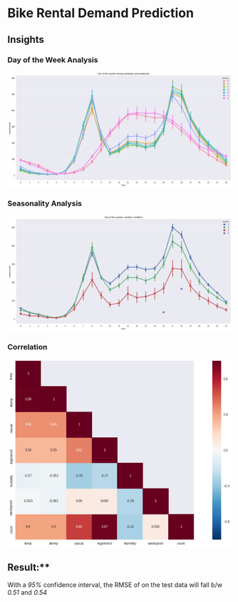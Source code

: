 # Bike Rental Demand Prediction
## Insights

### Day of the Week Analysis

![DOW Analysis](https://github.com/athuly/Bike-Rental-Demand-Prediction/blob/master/Images/hour_vs_count.png)

### Seasonality Analysis

![Seasonality](https://github.com/athuly/Bike-Rental-Demand-Prediction/blob/master/Images/season_vs_count.png)

### Correlation

![Correlation](https://github.com/athuly/Bike-Rental-Demand-Prediction/blob/master/Images/corr.png)

## Result:**
With a *95%* confidence interval, the RMSE of on the test data will fall b/w *0.51* and *0.54*
